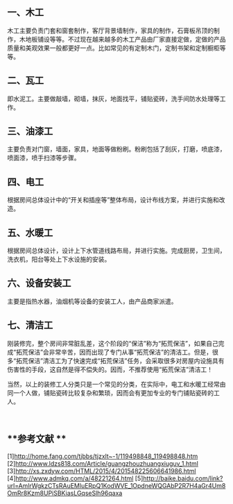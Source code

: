 ## **一、木工**
木工主要负责门套和窗套制作，客厅背景墙制作，家具的制作，石膏板吊顶的制作，木地板铺设等等。不过现在越来越多的木工产品由厂家直接定做，定做的产品质量和美观效果一般都更好一点。比如常见的有定制木门，定制书架和定制橱柜等等。
## **二、瓦工**
即水泥工。主要做敲墙，砌墙，抹灰，地面找平，铺贴瓷砖，洗手间防水处理等工作。
## **三、油漆工**
主要负责对门窗，墙面，家具，地面等做粉刷。粉刷包括了刮灰，打磨，喷底漆，喷面漆，喷手扫漆等步骤。
## **四、电工**
根据房间总体设计中的“开关和插座等”整体布局，设计布线方案，并进行实施和改造。
## **五、水暖工**
根据房间总体设计，设计上下水管道线路布局，并进行实施。完成厨房，卫生间，洗衣机，阳台等处上下水设施的安装。
## **六、设备安装工**
主要是指热水器，油烟机等设备的安装工人，由产品商家派遣。
## **七、清洁工**
刚装修完，整个房间非常脏乱差，这个阶段的“保洁”称为“拓荒保洁”，如果自己完成“拓荒保洁”会非常辛苦，因而出现了专门从事“拓荒保洁”的清洁工。但是，很多“拓荒保洁”清洁工为了快速完成“拓荒保洁”任务，会采取很多对房屋内设施具有伤害性的手段，这自然是得不偿失的。因而，不推荐使用“拓荒保洁”清洁工！

当然，以上的装修工人分类只是一个常见的分类，在实际中，电工和水暖工经常由同一个人做，铺贴瓷砖比较复杂和繁琐，因而会有更加专业的专门铺贴瓷砖的工人。

<br/>

## **参考文献 **
[1]http://home.fang.com/tjbbs/tjzxlt~-1/119498848_119498848.htm 
[2]http://www.ldzs818.com/Article/guangzhouzhuangxiuguv_1.html 
[3]http://xs.zxdyw.com/HTML/2015/4/201548225606641986.html 
[4]http://www.admkq.com/a/48221264.html 
[5]http://baike.baidu.com/link?url=AmlrWgkzCTsRAuEMluERpQ1KodWVE_1OpdneWQGAbP2R7H4aGr4Um8OmRr8Kzm8UPiSBKiasLGqseSlh96qaxa
